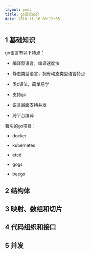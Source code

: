 ```yaml
---
layout: post
title: go语言简介
date: 2018-11-16 00:12:05
---
```


## 1 基础知识

go语言有以下特点：

- 编译型语言，编译速度快

- 静态类型语言，拥有动态类型语言特点

- 类c语法，简单易学

- 支持gc

- 语言层面支持并发

- 跨平台编译

著名的go项目：

- docker

- kubernetes

- etcd

- gogs

- beego

## 2 结构体

## 3 映射、数组和切片

## 4 代码组织和接口

## 5 并发
